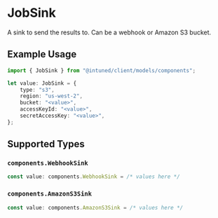 # JobSink

A sink to send the results to. Can be a webhook or Amazon S3 bucket.

## Example Usage

```typescript
import { JobSink } from "@intuned/client/models/components";

let value: JobSink = {
    type: "s3",
    region: "us-west-2",
    bucket: "<value>",
    accessKeyId: "<value>",
    secretAccessKey: "<value>",
};
```

## Supported Types

### `components.WebhookSink`

```typescript
const value: components.WebhookSink = /* values here */
```

### `components.AmazonS3Sink`

```typescript
const value: components.AmazonS3Sink = /* values here */
```


